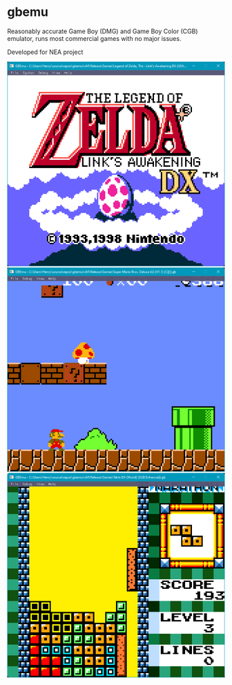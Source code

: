 # gbemu
Reasonably accurate Game Boy (DMG) and Game Boy Color (CGB) emulator, runs most commercial games with no major issues.

Developed for NEA project

![Link's Awakening DX](images/1.png)
![Mario Deluxe](images/2.png)
![Tetris DX](images/3.png)
